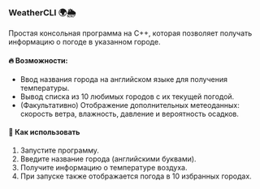 ### WeatherCLI 🌍🌦️  
Простая консольная программа на C++, которая позволяет получать информацию о погоде в указанном городе.  

#### 🔥 Возможности:  
- Ввод названия города на английском языке для получения температуры.  
- Вывод списка из 10 любимых городов с их текущей погодой.  
- (Факультативно) Отображение дополнительных метеоданных: скорость ветра, влажность, давление и вероятность осадков.  

#### 🚀 Как использовать  
1. Запустите программу.  
2. Введите название города (английскими буквами).  
3. Получите информацию о температуре воздуха.  
4. При запуске также отображается погода в 10 избранных городах.  
